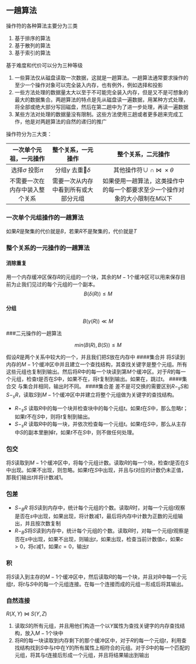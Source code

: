 ## 一趟算法

操作符的各种算法主要分为三类

1. 基于排序的算法
2. 基于散列的算法
3. 基于索引的算法

基于难度和代价可以分为三种等级
1. 一些算法仅从磁盘读取一次数据，这就是一趟算法。一趟算法通常要求操作的至少一个操作对象可以完全装入内存，也有例外，例如选择和投影
2. 一些方法处理的数据量太大以至于不可能完全装入内存，但是又不是可想象的最大的数据集合。两趟算法的特点是先从磁盘读一遍数据，用某种方式处理，将全部或绝大部分写回磁盘，然后在第二趟中为了进一步处理，再读一遍数据
3. 某些方法对处理的数据量没有限制。这些方法使用三趟或者更多趟来完成工作，他是对两趟算法的自然的递归的推广

操作符分为三大类：

|     一次单个元祖，一元操作     |          整个关系，一元操作          |                      整个关系，二元操作                      |
| :----------------------------: | :----------------------------------: | :----------------------------------------------------------: |
|     选择$\sigma$ 投影$\pi$     |      分组$\gamma$ 去重$\delta$       |        其他操作符$\cup \ \cap\  \Join\ \times \theta$        |
| 不需要一次在内存中装入整个关系 | 需要一次从内存中看到所有或大部分元组 | 如果使用一趟算法，这类操作中的每一个都要求至少一个操作对象的大小限制在$M$以下 |

### 一次单个元组操作的一趟算法

如果$R$是聚集的代价就是$B$，若果$R$不是聚集的，代价就是$T$

### 整个关系的一元操作的一趟算法

#### 消除重复

用一个内存缓冲区保存$R$的元组的一个块，其余的$M-1$个缓冲区可以用来保存目前为止我们见过的每个元组的一个副本。
$$
B(\delta(R)) \le M
$$

#### 分组
$$
B(\gamma(R)) \ll M
$$

###二元操作的一趟算法

$$
min(B(R), B(S)) \le M
$$

假设$R$是两个关系中较大的一个，并且我们把$S$放在内存中
####集合并
将$S$读到内存的$M-1$个缓冲区中并且建立一个查找结构，其查找关键字是整个元组。所有这些元组也复制到输出。然后将$R$中的每一个块读到第$M$个缓冲区。对于$R$的每一个元组，检查$t$是否在$S$中，如果不在，将$t$复制到输出。如果在，跳过$t$。
####集合交
与集合并相同，输出时不同。
####集合差
差不是可交换的需要区别$R-_sS$和$S-_sR$，读取$S$到$M-1$个缓冲区中并建立将整个元组做为关键字的查找结构。
* $R-_sS$  读取$R$中的每一个块并检查块中的每个元组$t$。如果$t$在$S$中，那么忽略$t$；如果$t$不在$S$中，则将$t$复制到输出。
* $S-_sR$ 读取$R$中的每一块，并依次检查每一个元组$t$。如果$t$在$S$中，那么从主存中$S$的副本里删掉$t$，如果$t$不在$S$中，则不做任何处理。
### 包交
将$S$读取到$M-1$个缓冲区中，将每个元组计数。读取$R$的每一个块，检查$t$是否在$S$中出现。如果不出现，则忽略。如果$t$在$S$中出现，并且与$t$对应的计数仍未正值，那我们输出$t$并将计数减1。
### 包差
* $S-_BR$ 将$S$读到内存中，统计每个元组的个数。读取$R$时，对每一个元组$t$观察是否在$s$中出现，如果出现，将计数减1，最后将内存中计数为正数的元组输出，并且按次数复制
* $R-_BS$将$S$读到内存中，统计每个元组的个数。读取$R$时，对每一个元组$t$观察是否在$s$中出现，如果不出现，则输出$t$，如果出现，检查当前计数值$c$，如果$c > 0$，将$c$减1，如果$c = 0$，输出$t$
### 积

将$S$读入到主存的$M-1$个缓冲区中，然后读取$R$的每一个块，并且对$R$中每一个元组$t$，将$t$与$S$中的每一个元组连接。在每一个连接而成的元组一形成后将其输出。

### 自然连接

$R(X,Y) \Join S(Y,Z)$

1. 读取$S$的所有元组，并且用他们构造一个以$Y$属性为查找关键字的内存查找结构，放入$M-1$个块中
2. 将$R$的每一块读取到内存剩下的那个缓冲区中，对于$R$的每一个元组$t$，利用查找结构找到$S$中与$t$中在$Y$的所有属性上相符合的元组。对于$S$中的每一个匹配的元组，将其与$t$连接后形成一个元组，并且将结果输出到输出